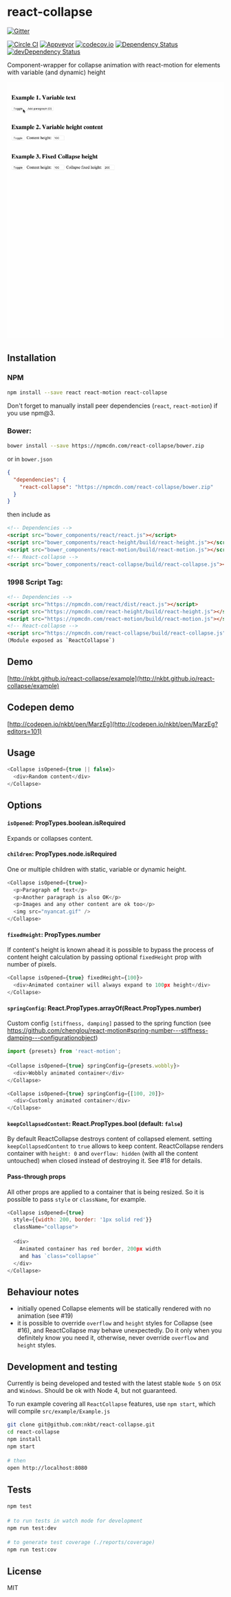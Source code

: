 # react-collapse

[![Gitter](https://badges.gitter.im/Join%20Chat.svg)](https://gitter.im/nkbt/help)

[![Circle CI](https://circleci.com/gh/nkbt/react-collapse.svg?style=shield)](https://circleci.com/gh/nkbt/react-collapse)
[![Appveyor](https://ci.appveyor.com/api/projects/status/31w5us9354apbgum/branch/master?svg=true)](https://ci.appveyor.com/project/nkbt/react-collapse/branch/master)
[![codecov.io](https://codecov.io/github/nkbt/react-collapse/coverage.svg?branch=master)](https://codecov.io/github/nkbt/react-collapse?branch=master)
[![Dependency Status](https://david-dm.org/nkbt/react-collapse.svg)](https://david-dm.org/nkbt/react-collapse)
[![devDependency Status](https://david-dm.org/nkbt/react-collapse/dev-status.svg)](https://david-dm.org/nkbt/react-collapse#info=devDependencies)

Component-wrapper for collapse animation with react-motion for elements with variable (and dynamic) height


![React Collapse](src/example/react-collapse.gif)


## Installation

### NPM

```sh
npm install --save react react-motion react-collapse
```

Don't forget to manually install peer dependencies (`react`, `react-motion`) if you use npm@3.


### Bower:
```sh
bower install --save https://npmcdn.com/react-collapse/bower.zip
```

or in `bower.json`

```json
{
  "dependencies": {
    "react-collapse": "https://npmcdn.com/react-collapse/bower.zip"
  }
}
```

then include as
```html
<!-- Dependencies -->
<script src="bower_components/react/react.js"></script>
<script src="bower_components/react-height/build/react-height.js"></script>
<script src="bower_components/react-motion/build/react-motion.js"></script>
<!-- React-collapse -->
<script src="bower_components/react-collapse/build/react-collapse.js"></script>
```


### 1998 Script Tag:
```html
<!-- Dependencies -->
<script src="https://npmcdn.com/react/dist/react.js"></script>
<script src="https://npmcdn.com/react-height/build/react-height.js"></script>
<script src="https://npmcdn.com/react-motion/build/react-motion.js"></script>
<!-- React-collapse -->
<script src="https://npmcdn.com/react-collapse/build/react-collapse.js"></script>
(Module exposed as `ReactCollapse`)
```


## Demo

[http://nkbt.github.io/react-collapse/example](http://nkbt.github.io/react-collapse/example)

## Codepen demo

[http://codepen.io/nkbt/pen/MarzEg](http://codepen.io/nkbt/pen/MarzEg?editors=101)

## Usage

```js
<Collapse isOpened={true || false}>
  <div>Random content</div>
</Collapse>
```


## Options


#### `isOpened`: PropTypes.boolean.isRequired

Expands or collapses content.


#### `children`: PropTypes.node.isRequired

One or multiple children with static, variable or dynamic height.

```js
<Collapse isOpened={true}>
  <p>Paragraph of text</p>
  <p>Another paragraph is also OK</p>
  <p>Images and any other content are ok too</p>
  <img src="nyancat.gif" />
</Collapse>
```


#### `fixedHeight`: PropTypes.number

If content's height is known ahead it is possible to bypass the process of content height calculation by passing optional `fixedHeight` prop with number of pixels.

```js
<Collapse isOpened={true} fixedHeight={100}>
  <div>Animated container will always expand to 100px height</div>
</Collapse>
```


#### `springConfig`: React.PropTypes.arrayOf(React.PropTypes.number)

Custom config `[stiffness, damping]` passed to the spring function (see https://github.com/chenglou/react-motion#spring-number---stiffness-damping---configurationobject)

```js
import {presets} from 'react-motion';

<Collapse isOpened={true} springConfig={presets.wobbly}>
  <div>Wobbly animated container</div>
</Collapse>
```

```js
<Collapse isOpened={true} springConfig={[100, 20]}>
  <div>Customly animated container</div>
</Collapse>
```

#### `keepCollapsedContent`: React.PropTypes.bool (default: `false`)

By default ReactCollapse destroys content of collapsed element. setting `keepCollapsedContent` to `true` allows to keep content. ReactCollapse renders container with `height: 0` and `overflow: hidden` (with all the content untouched) when closed instead of destroying it. See #18 for details.


#### Pass-through props

All other props are applied to a container that is being resized. So it is possible to pass `style` or `className`, for example.

```js
<Collapse isOpened={true}
  style={{width: 200, border: '1px solid red'}}
  className="collapse">

  <div>
    Animated container has red border, 200px width
    and has `class="collapse"`
  </div>
</Collapse>
```


## Behaviour notes

- initially opened Collapse elements will be statically rendered with no animation (see #19)
- it is possible to override `overflow` and `height` styles for Collapse (see #16), and ReactCollapse may behave unexpectedly. Do it only when you definitely know you need it, otherwise, never override `overflow` and `height` styles.


## Development and testing

Currently is being developed and tested with the latest stable `Node 5` on `OSX` and `Windows`.
Should be ok with Node 4, but not guaranteed.

To run example covering all `ReactCollapse` features, use `npm start`, which will compile `src/example/Example.js`

```bash
git clone git@github.com:nkbt/react-collapse.git
cd react-collapse
npm install
npm start

# then
open http://localhost:8080
```

## Tests

```bash
npm test

# to run tests in watch mode for development
npm run test:dev

# to generate test coverage (./reports/coverage)
npm run test:cov
```

## License

MIT

